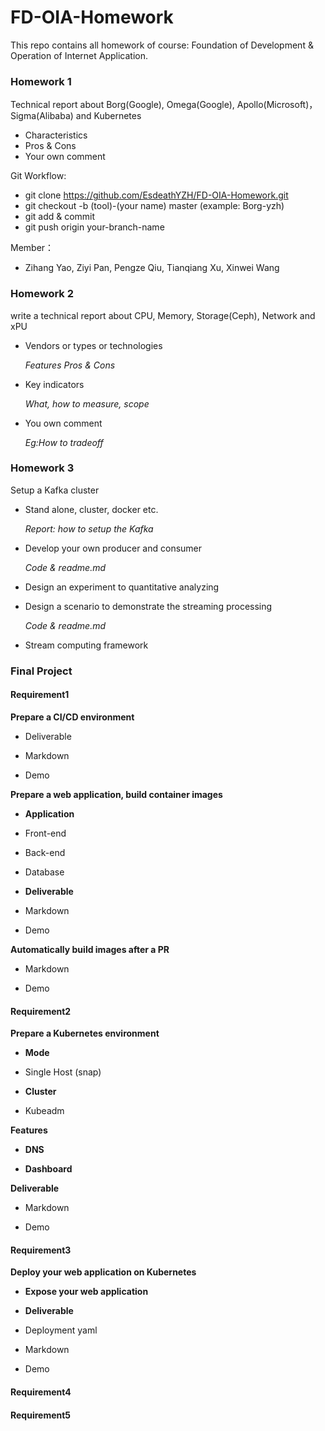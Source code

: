 # FD-OIA-Homework
This repo contains all homework of course: Foundation of Development &amp; Operation of Internet Application.

### Homework 1
Technical report about Borg(Google), Omega(Google), Apollo(Microsoft)， Sigma(Alibaba) and Kubernetes
+ Characteristics
+ Pros & Cons
+ Your own comment

Git Workflow:
+ git clone https://github.com/EsdeathYZH/FD-OIA-Homework.git
+ git checkout -b (tool)-(your name) master (example: Borg-yzh)
+ git add & commit
+ git push origin your-branch-name

Member：
+ Zihang Yao, Ziyi Pan, Pengze Qiu, Tianqiang Xu, Xinwei Wang

### Homework 2
write a technical report about CPU, Memory, Storage(Ceph), Network and xPU
+ Vendors or types or technologies

  *Features*
  *Pros & Cons*

+ Key indicators

  *What, how to measure, scope*

+ You own comment

  *Eg:How to tradeoff*

### Homework 3
Setup a Kafka cluster

+ Stand alone, cluster, docker etc.
  
    *Report: how to setup the Kafka*

+ Develop your own producer and consumer
  
    *Code & readme.md*

+ Design an experiment to quantitative analyzing
  
+ Design a scenario to demonstrate the streaming processing
  
    *Code & readme.md*

+ Stream computing framework

### Final Project

#### Requirement1
**Prepare a CI/CD environment**

+ Deliverable

+ Markdown

+ Demo

**Prepare a web application, build container images**

+ **Application**

+ Front-end

+ Back-end

+ Database

+ **Deliverable**

+ Markdown

+ Demo

**Automatically build images after a PR**

+ Markdown

+ Demo


#### Requirement2

**Prepare a Kubernetes environment**

+ **Mode**

+ Single Host (snap)

+ **Cluster**

+ Kubeadm

**Features**

+ **DNS**

+ **Dashboard**

**Deliverable**

+ Markdown

+ Demo


#### Requirement3

**Deploy your web application on Kubernetes**

+ **Expose your web application**

+ **Deliverable**

+ Deployment yaml

+ Markdown

+ Demo


#### Requirement4


#### Requirement5
